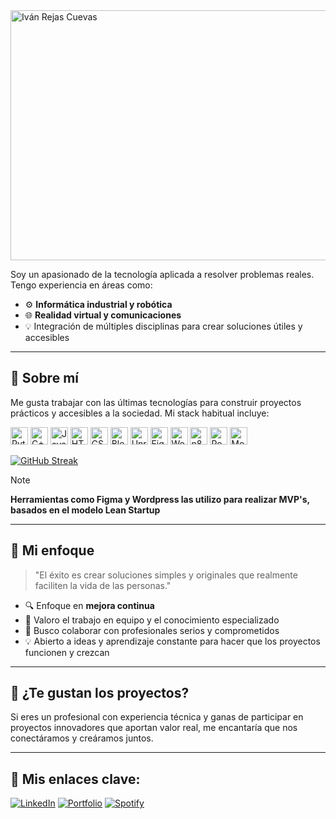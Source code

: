 <img width="1200" height="400" alt="Iván Rejas Cuevas" src="https://github.com/user-attachments/assets/65a47735-2f20-49ab-8839-4c5ace0d5cf9" />

Soy un apasionado de la tecnología aplicada a resolver problemas reales. Tengo experiencia en áreas como:

- ⚙️ **Informática industrial y robótica**  
- 🌐 **Realidad virtual y comunicaciones**  
- 💡 Integración de múltiples disciplinas para crear soluciones útiles y accesibles

---

## 🚀 Sobre mí

Me gusta trabajar con las últimas tecnologías para construir proyectos prácticos y accesibles a la sociedad. Mi stack habitual incluye:

<p align="left">
  <img alt="Python" src="https://img.shields.io/badge/-Python-19126c?style=flat-square&logo=python" height="28"/>
  <img alt="C++" src="https://img.shields.io/badge/-C++-19126c?style=flat-square&logo=c%2b%2b" height="28"/>
  <img alt="JavaScript" src="https://img.shields.io/badge/-JavaScript-19126c?style=flat-square&logo=javascript" height="28"/>
  <img alt="HTML5" src="https://img.shields.io/badge/-HTML5-19126c?style=flat-square&logo=html5" height="28"/>
  <img alt="CSS3" src="https://img.shields.io/badge/-CSS3-19126c?style=flat-square&logo=css3" height="28"/>
  <img alt="Blender" src="https://img.shields.io/badge/-Blender-19126c?style=flat-square&logo=blender" height="28"/>
  <img alt="Unreal Engine" src="https://img.shields.io/badge/-Unreal%20Engine-19126c?style=flat-square&logo=unrealengine" height="28"/>
  <img alt="Figma" src="https://img.shields.io/badge/-Figma-19126c?style=flat-square&logo=figma" height="28"/>
  <img alt="WordPress" src="https://img.shields.io/badge/-WordPress-19126c?style=flat-square&logo=wordpress" height="28"/>
  <img alt="n8n" src="https://img.shields.io/badge/-n8n-19126c?style=flat-square&logo=n8n" height="28"/>
  <img alt="PostgreSQL" src="https://img.shields.io/badge/-PostgreSQL-19126c?style=flat-square&logo=postgresql" height="28"/>
  <img alt="MongoDB" src="https://img.shields.io/badge/-MongoDB-19126c?style=flat-square&logo=mongodb" height="28"/>
</p>

[![GitHub Streak](https://github-readme-streak-stats.herokuapp.com?user=IvanRC04&theme=tokyonight)](https://git.io/streak-stats)

> [!NOTE]
> **Herramientas como Figma y Wordpress las utilizo para realizar MVP's, basados en el modelo Lean Startup**
---

## 🎯 Mi enfoque

> "El éxito es crear soluciones simples y originales que realmente faciliten la vida de las personas."  

- 🔍 Enfoque en **mejora continua**  
- 🤝 Valoro el trabajo en equipo y el conocimiento especializado  
- 🎯 Busco colaborar con profesionales serios y comprometidos  
- 💡 Abierto a ideas y aprendizaje constante para hacer que los proyectos funcionen y crezcan

---

## 🤝 ¿Te gustan los proyectos?

Si eres un profesional con experiencia técnica y ganas de participar en proyectos innovadores que aportan valor real, me encantaría que nos conectáramos y creáramos juntos.

---
## **🔗 Mis enlaces clave:**
[![LinkedIn](https://img.shields.io/badge/LinkedIn-Connect-19126c?style=for-the-badge&logo=linkedin&logoColor=white)](https://www.linkedin.com/in/iv%C3%A1n-rejas-cuevas-014889371/) [![Portfolio](https://img.shields.io/badge/Portfolio-NodoWeb-19126c?style=for-the-badge&logo=vercel&logoColor=white)](https://nodoweb.net) [![Spotify](https://img.shields.io/badge/Spotify-Playlist-19126c?style=for-the-badge&logo=spotify&logoColor=white)](TU_PLAYLIST_SPOTIFY)

